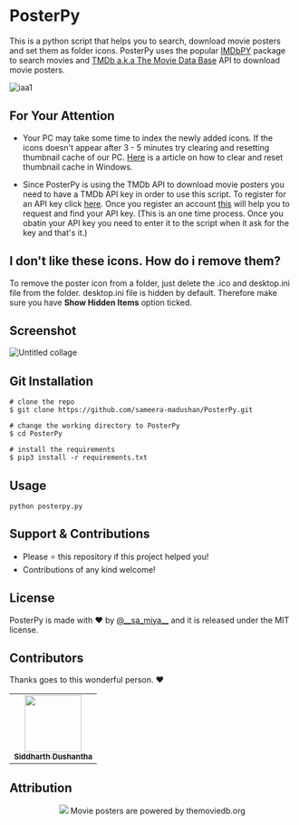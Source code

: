 # PosterPy

This is a python script that helps you to search, download movie posters and set them as folder icons. PosterPy uses the popular [IMDbPY](https://imdbpy.github.io/) package to search movies and [TMDb a.k.a The Movie Data Base](https://www.themoviedb.org/) API to download movie posters.

![iaa1](https://user-images.githubusercontent.com/55880211/80022395-a2b95700-84f9-11ea-8dca-d0f0eff217bd.gif)

## For Your Attention 

- Your PC may take some time to index the newly added icons. If the icons doesn't appear after 3 - 5 minutes try clearing and resetting thumbnail cache of our PC. [Here](https://www.sevenforums.com/tutorials/10797-thumbnail-cache-clear-reset.html) is a article on how to clear and reset thumbnail cache in Windows.

- Since PosterPy is using the TMDb API to download movie posters you need to have a TMDb API key in order to use this script. To register for an API key click [here](https://www.themoviedb.org/account/signup). Once you register an account [this](https://developers.themoviedb.org/3/getting-started/introduction) will help you to request and find your API key. (This is an one time process. Once you obatin your API key you need to enter it to the script when it ask for the key and that's it.)

## I don't like these icons. How do i remove them?

To remove the poster icon from a folder, just delete the .ico and desktop.ini file from the folder. desktop.ini file is hidden by default. Therefore make sure you have __Show Hidden Items__ option ticked. 

## Screenshot

![Untitled collage](https://user-images.githubusercontent.com/55880211/80029365-4f98d180-8504-11ea-84e3-f94a1fe64e09.png)

## Git Installation
```
# clone the repo
$ git clone https://github.com/sameera-madushan/PosterPy.git

# change the working directory to PosterPy
$ cd PosterPy

# install the requirements
$ pip3 install -r requirements.txt
```

## Usage

```
python posterpy.py
```

## Support & Contributions
- Please ⭐️ this repository if this project helped you!
- Contributions of any kind welcome!

## License
PosterPy is made with ♥ by [@_\_sa_miya__](https://twitter.com/__sa_miya__) and it is released under the MIT license.

## Contributors

Thanks goes to this wonderful person. :heart:

<table>
  <tr>
    <td align="center"><a href="https://github.com/sdushantha"><img src="https://avatars1.githubusercontent.com/u/27065646?s=400&u=d50283901a14e11d6d387b7af1019bdaf12d3f93&v=4" width="100px;" alt=""/><br /><sub><b>Siddharth Dushantha</b></sub></a></td>

</table>

## Attribution

<p align="center">
  <img src="https://user-images.githubusercontent.com/55880211/80030773-4a3c8680-8506-11ea-876c-31501affbf0c.jpg">
  Movie posters are powered by themoviedb.org
</p>
